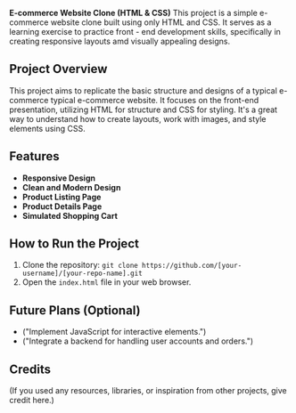  **E-commerce Website Clone (HTML & CSS)**
This project is a simple e-commerce website clone built using only HTML and CSS. It serves as a learning exercise to practice front - end development skills, specifically in creating responsive layouts amd visually appealing designs.

## Project Overview

This project aims to replicate the basic structure and designs of a typical e-commerce  typical e-commerce website.  It focuses on the front-end presentation, utilizing HTML for structure and CSS for styling.  It's a great way to understand how to create layouts, work with images, and style elements using CSS.

## Features

* **Responsive Design**
* **Clean and Modern Design**
* **Product Listing Page**
* **Product Details Page**
* **Simulated Shopping Cart**


## How to Run the Project

1. Clone the repository: `git clone https://github.com/[your-username]/[your-repo-name].git`
2. Open the `index.html` file in your web browser.


## Future Plans (Optional)

* ("Implement JavaScript for interactive elements.")
* ("Integrate a backend for handling user accounts and orders.")

## Credits 

(If you used any resources, libraries, or inspiration from other projects, give credit here.)
  
